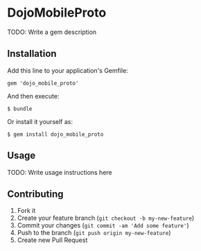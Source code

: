 # DojoMobileProto

TODO: Write a gem description

## Installation

Add this line to your application's Gemfile:

    gem 'dojo_mobile_proto'

And then execute:

    $ bundle

Or install it yourself as:

    $ gem install dojo_mobile_proto

## Usage

TODO: Write usage instructions here

## Contributing

1. Fork it
2. Create your feature branch (`git checkout -b my-new-feature`)
3. Commit your changes (`git commit -am 'Add some feature'`)
4. Push to the branch (`git push origin my-new-feature`)
5. Create new Pull Request
